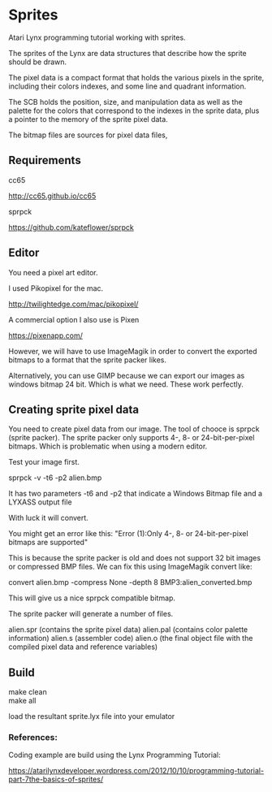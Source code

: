 # Sprites
Atari Lynx programming tutorial working with sprites.

The sprites of the Lynx are data structures that describe how the sprite should be drawn. 

The pixel data is a compact format that holds the various pixels in the sprite, including their colors indexes, and some line and quadrant information.

The SCB holds the position, size, and manipulation data as well as the palette for the colors that correspond to the indexes in the sprite data, plus a pointer to the memory of the sprite pixel data.

The bitmap files are sources for pixel data files,

## Requirements

cc65

http://cc65.github.io/cc65

sprpck

https://github.com/kateflower/sprpck


## Editor

You need a pixel art editor.  

I used Pikopixel for the mac.

http://twilightedge.com/mac/pikopixel/

A commercial option I also use is Pixen

https://pixenapp.com/

However, we will have to use ImageMagik in order to convert the exported bitmaps to a format that the sprite packer likes.

Alternatively, you can use GIMP because we can export our images as windows bitmap 24 bit.  Which is what we need.  These work perfectly.


## Creating sprite pixel data

You need to create pixel data from our image.  The tool of chooce is sprpck (sprite packer).  The sprite packer only supports 4-, 8- or 24-bit-per-pixel bitmaps.  Which is problematic when using a modern editor.

Test your image first.

sprpck -v -t6 -p2 alien.bmp 

It has two parameters -t6 and -p2 that indicate a Windows Bitmap file and a LYXASS output file

With luck it will convert.

You might get an error like this: "Error (1):Only 4-, 8- or 24-bit-per-pixel bitmaps are supported"

This is because the sprite packer is old and does not support 32 bit images or compressed BMP files.  We can fix this using ImageMagik convert like:

convert alien.bmp -compress None  -depth 8 BMP3:alien_converted.bmp

This will give us a nice sprpck compatible bitmap.


The sprite packer will generate a number of files.

alien.spr (contains the sprite pixel data)
alien.pal (contains color palette information)
alien.s (assembler code)
alien.o (the final object file with the compiled pixel data and reference variables)


## Build

make clean<br />
make all

load the resultant sprite.lyx file into your emulator


### References:

Coding example are build using the Lynx Programming Tutorial:

https://atarilynxdeveloper.wordpress.com/2012/10/10/programming-tutorial-part-7the-basics-of-sprites/

